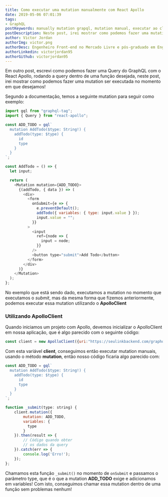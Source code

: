 ```yaml
---
title: Como executar uma mutation manualmente com React Apollo
date: 2019-05-06 07:01:39
tags:
- GraphQL
postKeywords: manually mutation grapql, mutation manual, executar ao clique graphql, react apollo, react graphql
postDescription: Neste post, irei mostrar como podemos fazer uma mutation ser executada no momento em que desejamos, usando o Apollo com React, para criar uma mutation no GraphQL.
author: Victor Jordan
authorImg: victor.png
authorDesc: Engenheiro Front-end no Mercado Livre e pós-graduado em Engenharia de Software pela PUC-MG e formado em Banco de Dados pela Fatec, apaixonado por usabilidade, performance e UX!
authorLinkedin: victorjordan95
authorGithub: victorjordan95
---
```


Em outro post, escrevi como podemos fazer uma Query do GraphQL com o React Apollo, rodando a query dentro de uma função desejada, neste post, irei mostrar como podemos fazer uma mutation ser executada no momento em que desejamos!

Segundo a documentação, temos a seguinte mutation para seguir como exemplo:  

<!-- more -->

```javascript
import gql from "graphql-tag";
import { Query } from "react-apollo";

const ADD_TODO = gql`
  mutation AddTodo($type: String!) {
    addTodo(type: $type) {
      id
      type
    }
  }
`;

const AddTodo = () => {
  let input;

  return (
    <Mutation mutation={ADD_TODO}>
      {(addTodo, { data }) => (
        <div>
          <form
            onSubmit={e => {
              e.preventDefault();
              addTodo({ variables: { type: input.value } });
              input.value = "";
            }}
          >
            <input
              ref={node => {
                input = node;
              }}
            />
            <button type="submit">Add Todo</button>
          </form>
        </div>
      )}
    </Mutation>
  );
};
```

No exemplo que está sendo dado, executamos a mutation no momento que executamos o _submit_, mas da mesma forma que fizemos anteriormente, podemos executar essa mutation utilizando o **ApolloClient**

### Utilizando ApolloClient

Quando iniciamos um projeto com Apollo, devemos inicializar o ApolloClient em nossa aplicação, que é algo parecido com o seguinte código:

```javascript
const client = new ApolloClient({uri:"https://seulinkbackend.com/graphql"});
```

Com esta variável **client**, conseguimos então executar mutation manuais, usando o método **mutation**, então nosso código ficaria algo parecido com:

```javascript
const ADD_TODO = gql`
  mutation AddTodo($type: String!) {
    addTodo(type: $type) {
      id
      type
    }
  }
`;

function _submit(type: string) {
    client.mutation({
        mutation: ADD_TODO,
        variables: {
          type
        }
    }).then(result => {
        // Código quando obter
        // os dados da query
    }).catch(err => {
        console.log('Erro!');
    });
};
```

Chamamos esta função `_submit()` no momento de `onSubmit` e passamos o parâmetro type, que é o que a mutation **ADD_TODO** exige e adicionamos em variables! Com isto, conseguimos chamar essa mutation dentro de uma função sem problemas nenhum!

